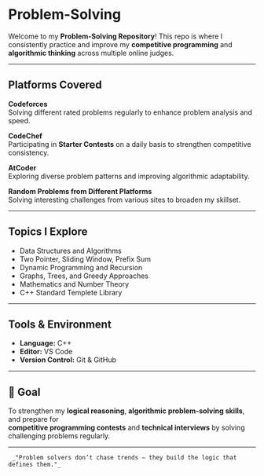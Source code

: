 # Problem-Solving

Welcome to my **Problem-Solving Repository**!
This repo is where I consistently practice and improve my **competitive programming** and **algorithmic thinking** across multiple online judges.

---

## Platforms Covered

**Codeforces**  
Solving different rated problems regularly to enhance problem analysis and speed.

**CodeChef**  
Participating in **Starter Contests** on a daily basis to strengthen competitive consistency.

**AtCoder**  
Exploring diverse problem patterns and improving algorithmic adaptability.

**Random Problems from Different Platforms**  
Solving interesting challenges from various sites to broaden my skillset.

---

## Topics I Explore

- Data Structures and Algorithms  
- Two Pointer, Sliding Window, Prefix Sum  
- Dynamic Programming and Recursion  
- Graphs, Trees, and Greedy Approaches  
- Mathematics and Number Theory
- C++ Standard Templete Library

---

## Tools & Environment

- **Language:** C++  
- **Editor:** VS Code  
- **Version Control:** Git & GitHub  

---

## 🎯 Goal

To strengthen my **logical reasoning**, **algorithmic problem-solving skills**, and prepare for  
**competitive programming contests** and **technical interviews** by solving challenging problems regularly.

---



     _"Problem solvers don’t chase trends — they build the logic that defines them."_ 
